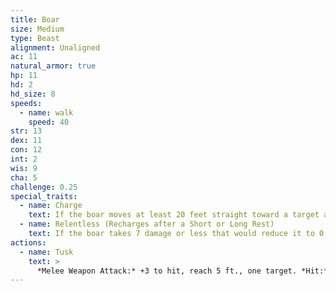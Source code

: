 ```yaml
---
title: Boar
size: Medium
type: Beast
alignment: Unaligned
ac: 11
natural_armor: true
hp: 11
hd: 2
hd_size: 8
speeds:
  - name: walk
    speed: 40
str: 13
dex: 11
con: 12
int: 2
wis: 9
cha: 5
challenge: 0.25
special_traits:
  - name: Charge
    text: If the boar moves at least 20 feet straight toward a target and then hits it with a tusk attack on the same turn, the target takes an extra 3 (1d6)  slashing damage. If the target is a creature, it must succeed on a DC 11 Strength saving throw or be knocked prone.
  - name: Relentless (Recharges after a Short or Long Rest)
    text: If the boar takes 7 damage or less that would reduce it to 0 hit points, it is reduced to 1 hit point instead.
actions:
  - name: Tusk
    text: >
      *Melee Weapon Attack:* +3 to hit, reach 5 ft., one target. *Hit:* 4 (1d6 + 1) slashing damage.
---
```

